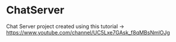 # ChatServer
Chat Server project created using this tutorial -> https://www.youtube.com/channel/UC5Lxe7GAsk_f8qMBsNmlOJg
